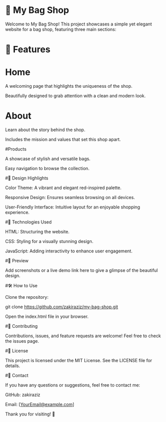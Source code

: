# 👜 My Bag Shop

Welcome to My Bag Shop! This project showcases a simple yet elegant website for a bag shop, featuring three main sections:

# 🌟 Features

# Home

A welcoming page that highlights the uniqueness of the shop.

Beautifully designed to grab attention with a clean and modern look.

# About

Learn about the story behind the shop.

Includes the mission and values that set this shop apart.

#Products

A showcase of stylish and versatile bags.

Easy navigation to browse the collection.

#🎨 Design Highlights

Color Theme: A vibrant and elegant red-inspired palette.

Responsive Design: Ensures seamless browsing on all devices.

User-Friendly Interface: Intuitive layout for an enjoyable shopping experience.

#🚀 Technologies Used

HTML: Structuring the website.

CSS: Styling for a visually stunning design.

JavaScript: Adding interactivity to enhance user engagement.

#📸 Preview

Add screenshots or a live demo link here to give a glimpse of the beautiful design.

#🛠 How to Use

Clone the repository:

git clone https://github.com/zakiraziz/my-bag-shop.git

Open the index.html file in your browser.

#🤝 Contributing

Contributions, issues, and feature requests are welcome! Feel free to check the issues page.

#📜 License

This project is licensed under the MIT License. See the LICENSE file for details.

#📧 Contact

If you have any questions or suggestions, feel free to contact me:

GitHub: zakiraziz

Email: [YourEmail@example.com]

Thank you for visiting! 🌟

